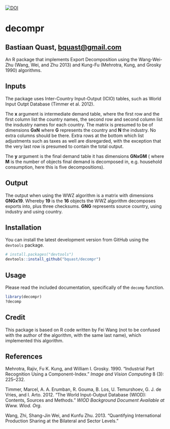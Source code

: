 [![DOI](https://zenodo.org/badge/doi/10.5281/zenodo.11266.png)](http://dx.doi.org/10.5281/zenodo.11266)

decompr
=======

Bastiaan Quast, <bquast@gmail.com>
----------------------------------

An R package that implements Export Decomposition using the Wang-Wei-Zhu (Wang, Wei, and Zhu 2013) and Kung-Fu (Mehrotra, Kung, and Grosky 1990) algorithms.


Inputs
------

The package uses Inter-Country Input-Output (ICIO) tables, such as World Input Outpt Database (Timmer et al. 2012).

The **x** argument is intermediate demand table, where the first row and the first column list the country names, the second row and second column list the insdustry names for each country. The matrix is presumed to be of dimensions **GxN** where **G** represents the country and **N** the industry. No extra columns should be there. Extra rows at the bottom which list adjustments such as taxes as well are disregarded, with the exception that the very last row is presumed to contain the total output.

The **y** argument is the final demand table it has dimensions **GNxGM** ( where **M** is the number of objects final demand is decomposed in, e.g. household consumption, here this is five decompositions).


Output
------

The output when using the WWZ algorithm is a matrix with dimensions **GNGx19**. Whereby **19** is the **16** objects the WWZ algorithm decomposes exports into, plus three checksums. **GNG** represents source country, using industry and using country.


Installation
------------
You can install the latest development version from GitHub using the `devtools` package.

```r
# install.packages("devtools")
devtools::install_github("bquast/decompr")
```


Usage
------
Please read the included documentation, specifically of the `decomp` function.

```r
library(decompr)
?decomp
```


Credit
------

This package is based on R code written by Fei Wang (not to be confused with the author of the algorithm, with the same last name), which implemented this algorithm.


References
----------

Mehrotra, Rajiv, Fu K. Kung, and William I. Grosky. 1990. “Industrial Part Recognition Using a Component-Index.” *Image and Vision Computing* 8 (3): 225–232.

Timmer, Marcel, A. A. Erumban, R. Gouma, B. Los, U. Temurshoev, G. J. de Vries, and I. Arto. 2012. “The World Input-Output Database (WIOD): Contents, Sources and Methods.” *WIOD Background Document Available at Www. Wiod. Org*.

Wang, Zhi, Shang-Jin Wei, and Kunfu Zhu. 2013. “Quantifying International Production Sharing at the Bilateral and Sector Levels.”
